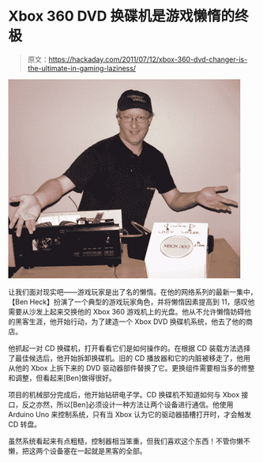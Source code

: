 # Xbox 360 DVD 换碟机是游戏懒惰的终极

> 原文：<https://hackaday.com/2011/07/12/xbox-360-dvd-changer-is-the-ultimate-in-gaming-laziness/>

![ben_heck_xbox_360_disc_changer](img/6f886be5fc2f1de59eb06216749c7bc0.png "ben_heck_xbox_360_disc_changer")

让我们面对现实吧——游戏玩家是出了名的懒惰。在他的网络系列的最新一集中，【Ben Heck】扮演了一个典型的游戏玩家角色，并将懒惰因素提高到 11，感叹他需要从沙发上起来交换他的 Xbox 360 游戏机上的光盘。他从不允许懒惰妨碍他的黑客生涯，他开始行动，为了建造一个 Xbox DVD 换碟机系统，他去了他的商店。

他抓起一对 CD 换碟机，打开看看它们是如何操作的。在根据 CD 装载方法选择了最佳候选后，他开始拆卸换碟机。旧的 CD 播放器和它的内脏被移走了，他用从他的 Xbox 上拆下来的 DVD 驱动器部件替换了它。更换组件需要相当多的修整和调整，但看起来[Ben]做得很好。

项目的机械部分完成后，他开始钻研电子学。CD 换碟机不知道如何与 Xbox 接口，反之亦然，所以[Ben]必须设计一种方法让两个设备进行通信。他使用 Arduino Uno 来控制系统，只有当 Xbox 认为它的驱动器插槽打开时，才会触发 CD 转盘。

虽然系统看起来有点粗糙，控制器相当笨重，但我们喜欢这个东西！不管你懒不懒，把这两个设备塞在一起就是黑客的全部。